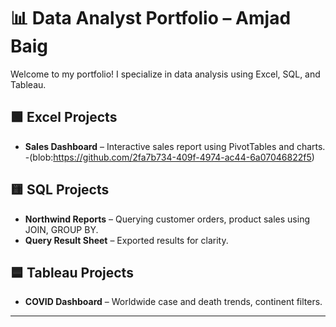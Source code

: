 # 📊 Data Analyst Portfolio – Amjad Baig

Welcome to my portfolio! I specialize in data analysis using Excel, SQL, and Tableau.

## 🟩 Excel Projects
- **Sales Dashboard** – Interactive sales report using PivotTables and charts.
-(blob:https://github.com/2fa7b734-409f-4974-ac44-6a07046822f5)

## 🟨 SQL Projects
- **Northwind Reports** – Querying customer orders, product sales using JOIN, GROUP BY.
- **Query Result Sheet** – Exported results for clarity.

## 🟦 Tableau Projects
- **COVID Dashboard** – Worldwide case and death trends, continent filters.

---

